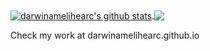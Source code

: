 <!--[![darwinamelihearc's GitHub stats](https://github-readme-stats.vercel.app/api?username=darwinamelihearc&hide=contribs&show_icons=true)](https://github.com/anuraghazra/github-readme-stats)-->

<a href="https://github.com/anuraghazra/github-readme-stats">
  <img align="center" src="https://github-readme-stats.anuraghazra1.vercel.app/api?username=darwinamelihearc&show_icons=true&hide=contribs&include_all_commits=true&theme=material-palenight" alt="darwinamelihearc's github stats" />
</a>
<a href="https://github.com/anuraghazra/github-readme-stats">
  <!-- Change the `github-readme-stats.anuraghazra1.vercel.app` to `github-readme-stats.vercel.app`  -->
  <img align="center" src="https://github-readme-stats.anuraghazra1.vercel.app/api/top-langs/?username=darwinamelihearc&layout=compact&theme=material-palenight" />
</a>

Check my work at darwinamelihearc.github.io

<!--
**darwinamelihearc/darwinamelihearc** is a ✨ _special_ ✨ repository because its `README.md` (this file) appears on your GitHub profile.

Here are some ideas to get you started:

- 🔭 I’m currently working on ...
- 🌱 I’m currently learning ...
- 👯 I’m looking to collaborate on ...
- 🤔 I’m looking for help with ...
- 💬 Ask me about ...
- 📫 How to reach me: ...
- 😄 Pronouns: ...
- ⚡ Fun fact: ...
-->
